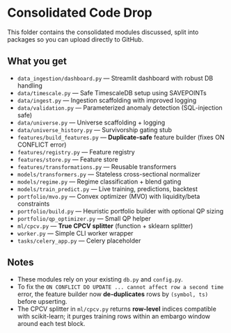 
# Consolidated Code Drop

This folder contains the consolidated modules discussed, split into packages so you can upload directly to GitHub.

## What you get

- `data_ingestion/dashboard.py` — Streamlit dashboard with robust DB handling
- `data/timescale.py` — Safe TimescaleDB setup using SAVEPOINTs
- `data/ingest.py` — Ingestion scaffolding with improved logging
- `data/validation.py` — Parameterized anomaly detection (SQL-injection safe)
- `data/universe.py` — Universe scaffolding + logging
- `data/universe_history.py` — Survivorship gating stub
- `features/build_features.py` — **Duplicate-safe** feature builder (fixes ON CONFLICT error)
- `features/registry.py` — Feature registry
- `features/store.py` — Feature store
- `features/transformations.py` — Reusable transformers
- `models/transformers.py` — Stateless cross-sectional normalizer
- `models/regime.py` — Regime classification + blend gating
- `models/train_predict.py` — Live training, predictions, backtest
- `portfolio/mvo.py` — Convex optimizer (MVO) with liquidity/beta constraints
- `portfolio/build.py` — Heuristic portfolio builder with optional QP sizing
- `portfolio/qp_optimizer.py` — Small QP helper
- `ml/cpcv.py` — **True CPCV splitter** (function + sklearn splitter)
- `worker.py` — Simple CLI worker wrapper
- `tasks/celery_app.py` — Celery placeholder

## Notes
- These modules rely on your existing `db.py` and `config.py`.
- To fix the `ON CONFLICT DO UPDATE ... cannot affect row a second time` error, the feature builder now **de-duplicates** rows by `(symbol, ts)` before upserting.
- The CPCV splitter in `ml/cpcv.py` returns **row-level** indices compatible with scikit-learn; it purges training rows within an embargo window around each test block.

